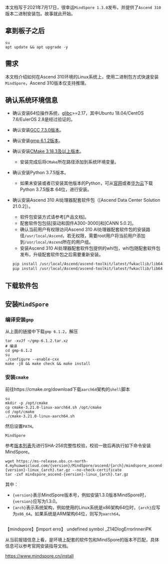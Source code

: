 本文档写于2021年7月17日，很幸运`MindSpore 1.3.0`发布，并提供了`Ascend 310`版本二进制安装包。故事就此开始。

## 拿到板子之后

```shell
su
apt update && apt upgrade -y
```

## 需求

本文档介绍如何在Ascend 310环境的Linux系统上，使用二进制包方式快速安装`MindSpore`，Ascend 310版本仅支持推理。

## 确认系统环境信息

- 确认安装64位操作系统，[glibc](https://www.gnu.org/software/libc/)>=2.17，其中Ubuntu 18.04/CentOS 7.6/EulerOS 2.8是经过验证的。

- 确认安装[GCC 7.3.0版本](http://ftp.gnu.org/gnu/gcc/gcc-7.3.0/gcc-7.3.0.tar.gz)。

- 确认安装[gmp 6.1.2版本](https://gmplib.org/download/gmp/gmp-6.1.2.tar.xz)。

- 确认安装[CMake 3.18.3及以上版本](https://cmake.org/download/)。

  - 安装完成后将`CMake`所在路径添加到系统环境变量。

- 确认安装Python 3.7.5版本。

  - 如果未安装或者已安装其他版本的Python，可从[官网](https://www.python.org/ftp/python/3.7.5/Python-3.7.5.tgz)或者[华为云](https://mirrors.huaweicloud.com/python/3.7.5/Python-3.7.5.tgz)下载Python 3.7.5版本 64位，进行安装。

- 确认安装Ascend 310 AI处理器配套软件包（[Ascend Data Center Solution 21.0.2]）。

  - 软件包安装方式请参考[产品文档]。
  - 配套软件包包括[驱动和固件A300-3000]和[CANN 5.0.2]。
  - 确认当前用户有权限访问Ascend 310 AI处理器配套软件包的安装路径`/usr/local/Ascend`，若无权限，需要root用户将当前用户添加到`/usr/local/Ascend`所在的用户组。
  - 安装Ascend 310 AI处理器配套软件包提供的whl包，whl包随配套软件包发布，升级配套软件包之后需要重新安装。

  ```bash
  pip install /usr/local/Ascend/ascend-toolkit/latest/fwkacllib/lib64/topi-{version}-py3-none-any.whl
  pip install /usr/local/Ascend/ascend-toolkit/latest/fwkacllib/lib64/te-{version}-py3-none-any.whl
  ```

## 下载软件包



## 安装`MindSpore`

### 编译安装`gmp`

从上面的链接中下载`gmp 6.1.2`，解压

```shell
tar -xvJf ~/gmp-6.1.2.tar.xz
# 编译
cd gmp-6.1.2
su
./configure --enable-cxx
make -j8 && make check && make install
```

### 安装`cmake`

前往https://cmake.org/download下载`aarch64`架构的`shell`脚本

```shell
su
mkdir -p /opt/cmake
cp cmake-3.21.0-linux-aarch64.sh /opt/cmake
cd /opt/cmake
./cmake-3.21.0-linux-aarch64.sh
```

然后设置`PATH`。

`MindSpore`

参考[版本列表](https://www.mindspore.cn/versions)先进行SHA-256完整性校验，校验一致后再执行如下命令安装MindSpore。

```
wget https://ms-release.obs.cn-north-4.myhuaweicloud.com/{version}/MindSpore/ascend/{arch}/mindspore_ascend-{version}-linux_{arch}.tar.gz --no-check-certificate
tar -zxf mindspore_ascend-{version}-linux_{arch}.tar.gz
```

其中：

- `{version}`表示MindSpore版本号，例如安装1.3.0版本MindSpore时，`{version}`应写为1.3.0。
- `{arch}`表示系统架构，例如使用的Linux系统是x86架构64位时，`{arch}`应写为`x86_64`。如果系统是ARM架构64位，则写为`aarch64`。

##

【mindspore】【import erro】 undefined symbol _Z14DlogErrorInneriPK

从当前报错信息上看，是环境上配套的软件包和MindSpore的版本不匹配，具体信息可以参考官网安装指导文档。

https://www.mindspore.cn/install

